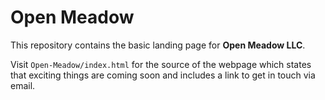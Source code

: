 Open Meadow
===========

This repository contains the basic landing page for **Open Meadow LLC**.

Visit `Open-Meadow/index.html` for the source of the webpage which states that exciting things are coming soon and includes a link to get in touch via email.
